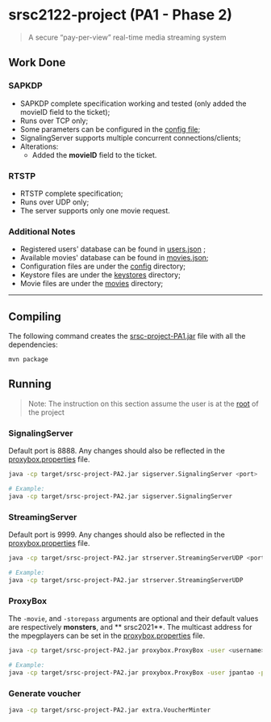 # srsc2122-project (PA1 - Phase 2)

> A secure “pay-per-view” real-time media streaming system

## Work Done

### SAPKDP

- SAPKDP complete specification working and tested (only added the movieID field to the ticket);
- Runs over TCP only;
- Some parameters can be configured in the [config file](config/sapkdp.properties);
- SignalingServer supports multiple concurrent connections/clients;
- Alterations:
    - Added the **movieID** field to the ticket.

### RTSTP

- RTSTP complete specification;
- Runs over UDP only;
- The server supports only one movie request.

### Additional Notes

- Registered users' database can be found in [users.json](resources/users.json) ;
- Available movies' database can be found in [movies.json](resources/movies.json);
- Configuration files are under the [config](config) directory;
- Keystore files are under the [keystores](keystores) directory;
- Movie files are under the [movies](movies) directory;

[comment]: <> (- Ciphersuites tested:)

[comment]: <> (    - AES/CTR/NoPadding HmacSHA512.)

---

## Compiling

The following command creates the [srsc-project-PA1.jar](target/srsc-project-PA1.jar) file with all the dependencies:

```
mvn package
```

## Running

> Note: The instruction on this section assume the user is at the [root](.) of the project

### SignalingServer

Default port is 8888. Any changes should also be reflected in the [proxybox.properties](config/proxybox.properties)
file.

```bash
java -cp target/srsc-project-PA2.jar sigserver.SignalingServer <port>

# Example:
java -cp target/srsc-project-PA2.jar sigserver.SignalingServer
```

### StreamingServer

Default port is 9999. Any changes should also be reflected in the [proxybox.properties](config/proxybox.properties)
file.

```bash
java -cp target/srsc-project-PA2.jar strserver.StreamingServerUDP <port>

# Example:
java -cp target/srsc-project-PA2.jar strserver.StreamingServerUDP 
```

### ProxyBox

The `-movie`, and `-storepass` arguments are optional and their default values are respectively **monsters**, and **
srsc2021**. The multicast address for the mpegplayers can be set in
the [proxybox.properties](config/proxybox.properties) file.

```bash
java -cp target/srsc-project-PA2.jar proxybox.ProxyBox -user <username> -password <pwd> -keystore <keystore-file> -proxyinfo <proxyinfo-file> -movie <movieID> -storepass <keystore-password>

# Example:
java -cp target/srsc-project-PA2.jar proxybox.ProxyBox -user jpantao -password password -keystore keystores/proxybox.keystore -proxyinfo config/proxybox.properties -movie cars -voucher resources/coin_3040021e45931ef.voucher
```

### Generate voucher

```bash
java -cp target/srsc-project-PA2.jar extra.VoucherMinter
```

[//]: # (### With the run-pa2.sh script)

[//]: # ()
[//]: # (Run the three components with the default configs:)

[//]: # ()
[//]: # (```bash)

[//]: # (# Available movieID's: cars, and monsters.)

[//]: # (./scripts/run-pa2.sh <movieID> <voucherFile>)

[//]: # ()
[//]: # (#Example)

[//]: # (./scripts/run-pa2.sh cars resources/coin_3040021e45931ef.voucher)

[//]: # (```)

[//]: # ()
[//]: # (A [log]&#40;log&#41; directory will be created by the script with the stdout of the 3 components.)

[//]: # ()
[//]: # ()
[//]: # ()
[//]: # ()

